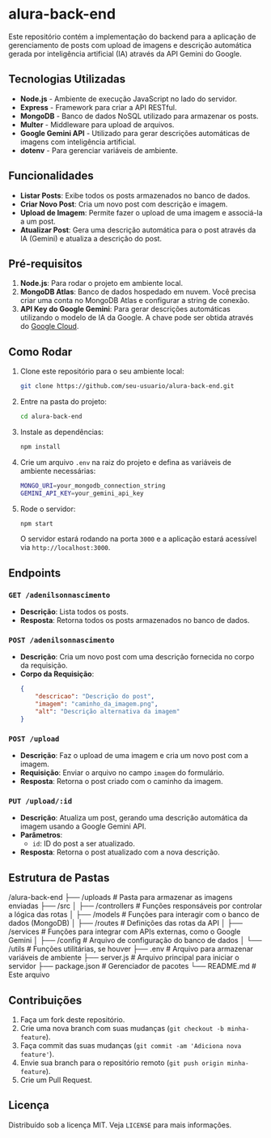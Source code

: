 # alura-back-end

Este repositório contém a implementação do backend para a aplicação de gerenciamento de posts com upload de imagens e descrição automática gerada por inteligência artificial (IA) através da API Gemini do Google.

## Tecnologias Utilizadas

- **Node.js** - Ambiente de execução JavaScript no lado do servidor.
- **Express** - Framework para criar a API RESTful.
- **MongoDB** - Banco de dados NoSQL utilizado para armazenar os posts.
- **Multer** - Middleware para upload de arquivos.
- **Google Gemini API** - Utilizado para gerar descrições automáticas de imagens com inteligência artificial.
- **dotenv** - Para gerenciar variáveis de ambiente.
  
## Funcionalidades

- **Listar Posts**: Exibe todos os posts armazenados no banco de dados.
- **Criar Novo Post**: Cria um novo post com descrição e imagem.
- **Upload de Imagem**: Permite fazer o upload de uma imagem e associá-la a um post.
- **Atualizar Post**: Gera uma descrição automática para o post através da IA (Gemini) e atualiza a descrição do post.

## Pré-requisitos

1. **Node.js**: Para rodar o projeto em ambiente local.
2. **MongoDB Atlas**: Banco de dados hospedado em nuvem. Você precisa criar uma conta no MongoDB Atlas e configurar a string de conexão.
3. **API Key do Google Gemini**: Para gerar descrições automáticas utilizando o modelo de IA da Google. A chave pode ser obtida através do [Google Cloud](https://cloud.google.com/).

## Como Rodar

1. Clone este repositório para o seu ambiente local:

    ```bash
    git clone https://github.com/seu-usuario/alura-back-end.git
    ```

2. Entre na pasta do projeto:

    ```bash
    cd alura-back-end
    ```

3. Instale as dependências:

    ```bash
    npm install
    ```

4. Crie um arquivo `.env` na raiz do projeto e defina as variáveis de ambiente necessárias:

    ```bash
    MONGO_URI=your_mongodb_connection_string
    GEMINI_API_KEY=your_gemini_api_key
    ```

5. Rode o servidor:

    ```bash
    npm start
    ```

    O servidor estará rodando na porta `3000` e a aplicação estará acessível via `http://localhost:3000`.

## Endpoints

### `GET /adenilsonnascimento`
- **Descrição**: Lista todos os posts.
- **Resposta**: Retorna todos os posts armazenados no banco de dados.

### `POST /adenilsonnascimento`
- **Descrição**: Cria um novo post com uma descrição fornecida no corpo da requisição.
- **Corpo da Requisição**:
    ```json
    {
        "descricao": "Descrição do post",
        "imagem": "caminho_da_imagem.png",
        "alt": "Descrição alternativa da imagem"
    }
    ```

### `POST /upload`
- **Descrição**: Faz o upload de uma imagem e cria um novo post com a imagem.
- **Requisição**: Enviar o arquivo no campo `imagem` do formulário.
- **Resposta**: Retorna o post criado com o caminho da imagem.

### `PUT /upload/:id`
- **Descrição**: Atualiza um post, gerando uma descrição automática da imagem usando a Google Gemini API.
- **Parâmetros**:
    - `id`: ID do post a ser atualizado.
- **Resposta**: Retorna o post atualizado com a nova descrição.

## Estrutura de Pastas

/alura-back-end ├── /uploads # Pasta para armazenar as imagens enviadas ├── /src │ ├── /controllers # Funções responsáveis por controlar a lógica das rotas │ ├── /models # Funções para interagir com o banco de dados (MongoDB) │ ├── /routes # Definições das rotas da API │ ├── /services # Funções para integrar com APIs externas, como o Google Gemini │ ├── /config # Arquivo de configuração do banco de dados │ └── /utils # Funções utilitárias, se houver ├── .env # Arquivo para armazenar variáveis de ambiente ├── server.js # Arquivo principal para iniciar o servidor ├── package.json # Gerenciador de pacotes └── README.md # Este arquivo

## Contribuições

1. Faça um fork deste repositório.
2. Crie uma nova branch com suas mudanças (`git checkout -b minha-feature`).
3. Faça commit das suas mudanças (`git commit -am 'Adiciona nova feature'`).
4. Envie sua branch para o repositório remoto (`git push origin minha-feature`).
5. Crie um Pull Request.

## Licença

Distribuído sob a licença MIT. Veja `LICENSE` para mais informações.
